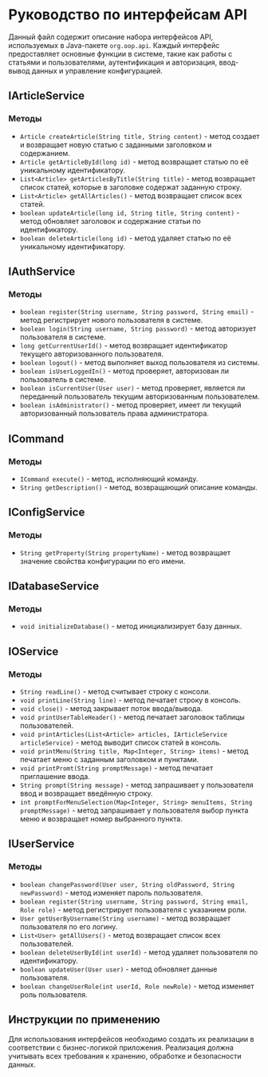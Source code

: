 # Руководство по интерфейсам API

Данный файл содержит описание набора интерфейсов API, используемых в Java-пакете `org.oop.api`. Каждый интерфейс
предоставляет основные функции в системе, такие как работы с статьями и пользователями, аутентификация и авторизация,
ввод-вывод данных и управление конфигурацией.

## IArticleService

### Методы

- `Article createArticle(String title, String content)` - метод создает и возвращает новую статью с заданными заголовком
  и содержанием.
- `Article getArticleById(long id)` - метод возвращает статью по её уникальному идентификатору.
- `List<Article> getArticlesByTitle(String title)` - метод возвращает список статей, которые в заголовке содержат
  заданную строку.
- `List<Article> getAllArticles()` - метод возвращает список всех статей.
- `boolean updateArticle(long id, String title, String content)` - метод обновляет заголовок и содержание статьи по
  идентификатору.
- `boolean deleteArticle(long id)` - метод удаляет статью по её уникальному идентификатору.

## IAuthService

### Методы

- `boolean register(String username, String password, String email)` - метод регистрирует нового пользователя в системе.
- `boolean login(String username, String password)` - метод авторизует пользователя в системе.
- `long getCurrentUserId()` - метод возвращает идентификатор текущего авторизованного пользователя.
- `boolean logout()` - метод выполняет выход пользователя из системы.
- `boolean isUserLoggedIn()` - метод проверяет, авторизован ли пользователь в системе.
- `boolean isCurrentUser(User user)` - метод проверяет, является ли переданный пользователь текущим авторизованным
  пользователем.
- `boolean isAdministrator()` - метод проверяет, имеет ли текущий авторизованный пользователь права администратора.

## ICommand

### Методы

- `ICommand execute()` - метод, исполняющий команду.
- `String getDescription()` - метод, возвращающий описание команды.

## IConfigService

### Методы

- `String getProperty(String propertyName)` - метод возвращает значение свойства конфигурации по его имени.

## IDatabaseService

### Методы

- `void initializeDatabase()` - метод инициализирует базу данных.

## IOService

### Методы

- `String readLine()` - метод считывает строку с консоли.
- `void printLine(String line)` - метод печатает строку в консоль.
- `void close()` - метод закрывает поток ввода/вывода.
- `void printUserTableHeader()` - метод печатает заголовок таблицы пользователей.
- `void printArticles(List<Article> articles, IArticleService articleService)` - метод выводит список статей в консоль.
- `void printMenu(String title, Map<Integer, String> items)` - метод печатает меню с заданным заголовком и пунктами.
- `void printPromt(String promptMessage)` - метод печатает приглашение ввода.
- `String prompt(String message)` - метод запрашивает у пользователя ввод и возвращает введённую строку.
- `int promptForMenuSelection(Map<Integer, String> menuItems, String promptMessage)` - метод запрашивает у пользователя
  выбор пункта меню и возвращает номер выбранного пункта.

## IUserService

### Методы

- `boolean changePassword(User user, String oldPassword, String newPassword)` - метод изменяет пароль пользователя.
- `boolean register(String username, String password, String email, Role role)` - метод регистрирует пользователя с
  указанием роли.
- `User getUserByUsername(String username)` - метод возвращает пользователя по его логину.
- `List<User> getAllUsers()` - метод возвращает список всех пользователей.
- `boolean deleteUserById(int userId)` - метод удаляет пользователя по идентификатору.
- `boolean updateUser(User user)` - метод обновляет данные пользователя.
- `boolean changeUserRole(int userId, Role newRole)` - метод изменяет роль пользователя.

## Инструкции по применению

Для использования интерфейсов необходимо создать их реализации в соответствии с бизнес-логикой приложения. Реализация
должна учитывать всех требования к хранению, обработке и безопасности данных.